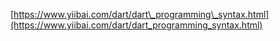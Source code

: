 

[https://www.yiibai.com/dart/dart\_programming\_syntax.html](https://www.yiibai.com/dart/dart_programming_syntax.html)

